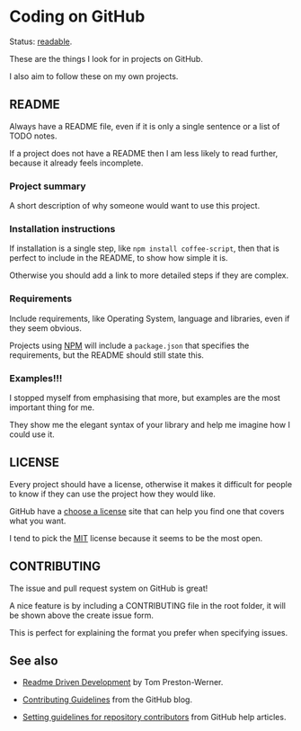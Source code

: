 # Coding on GitHub

Status: [readable](../status/).

These are the things I look for in projects on GitHub.

I also aim to follow these on my own projects.


## README

Always have a README file, even if it is only a single sentence or a
list of TODO notes.

If a project does not have a README then I am less likely to read
further, because it already feels incomplete.


### Project summary

A short description of why someone would want to use this project.


### Installation instructions

If installation is a single step, like `npm install coffee-script`, then
that is perfect to include in the README, to show how simple it is.

Otherwise you should add a link to more detailed steps if they are
complex.


### Requirements

Include requirements, like Operating System, language and libraries,
even if they seem obvious.

Projects using [NPM](https://www.npmjs.com/) will include a
`package.json` that specifies the requirements, but the README should
still state this.


### Examples!!!

I stopped myself from emphasising that more, but examples are the most
important thing for me.

They show me the elegant syntax of your library and help me imagine how
I could use it.


## LICENSE

Every project should have a license, otherwise it makes it difficult for
people to know if they can use the project how they would like.

GitHub have a [choose a license](http://choosealicense.com/) site that
can help you find one that covers what you want.

I tend to pick the [MIT](https://en.wikipedia.org/wiki/MIT_License)
license because it seems to be the most open.


## CONTRIBUTING

The issue and pull request system on GitHub is great!

A nice feature is by including a CONTRIBUTING file in the root folder,
it will be shown above the create issue form.

This is perfect for explaining the format you prefer when specifying
issues.


## See also

- [Readme Driven Development](http://tom.preston-werner.com/2010/08/23/readme-driven-development.html)
  by Tom Preston-Werner.

- [Contributing Guidelines](https://github.com/blog/1184-contributing-guidelines)
  from the GitHub blog.

- [Setting guidelines for repository contributors](https://help.github.com/articles/setting-guidelines-for-repository-contributors/)
  from GitHub help articles.
